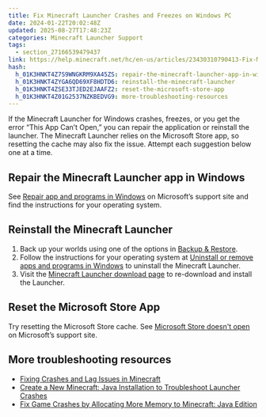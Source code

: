 ```yaml
---
title: Fix Minecraft Launcher Crashes and Freezes on Windows PC
date: 2024-01-22T20:02:48Z
updated: 2025-08-27T17:48:23Z
categories: Minecraft Launcher Support
tags:
  - section_27166539479437
link: https://help.minecraft.net/hc/en-us/articles/23430310790413-Fix-Minecraft-Launcher-Crashes-and-Freezes-on-Windows-PC
hash:
  h_01K3HNKT4Z7S9WNGKRM9XA45ZS: repair-the-minecraft-launcher-app-in-windows
  h_01K3HNKT4ZYGA6QD69XF8HDTD6: reinstall-the-minecraft-launcher
  h_01K3HNKT4ZSE33TJED2EJAAFZ2: reset-the-microsoft-store-app
  h_01K3HNKT4Z01G2537NZKBEDVG9: more-troubleshooting-resources
---
```


If the Minecraft Launcher for Windows crashes, freezes, or you get the error “This App Can’t Open,” you can repair the application or reinstall the launcher. The Minecraft Launcher relies on the Microsoft Store app, so resetting the cache may also fix the issue. Attempt each suggestion below one at a time.

## Repair the Minecraft Launcher app in Windows

See [Repair app and programs in Windows](https://support.microsoft.com/en-us/windows/repair-apps-and-programs-in-windows-e90eefe4-d0a2-7c1b-dd59-949a9030f317) on Microsoft’s support site and find the instructions for your operating system.

## Reinstall the Minecraft Launcher

1.  Back up your worlds using one of the options in [Backup & Restore](https://help.minecraft.net/hc/en-us/sections/27166561402125).
2.  Follow the instructions for your operating system at [Uninstall or remove apps and programs in Windows](https://support.microsoft.com/en-us/windows/uninstall-or-remove-apps-and-programs-in-windows-4b55f974-2cc6-2d2b-d092-5905080eaf98) to uninstall the Minecraft Launcher.
3.  Visit the [Minecraft Launcher download page](https://www.minecraft.net/en-us/download) to re-download and install the Launcher.

## Reset the Microsoft Store App

Try resetting the Microsoft Store cache. See [Microsoft Store doesn't open](https://support.microsoft.com/en-us/account-billing/microsoft-store-doesn-t-open-126a875d-8b72-def1-0af6-d325276a058b) on Microsoft’s support site.

## More troubleshooting resources

- [Fixing Crashes and Lag Issues in Minecraft](../Performance-Troubleshooting/Fix-Crashes-and-Lag-Issues-in-Minecraft.md)
- [Create a New Minecraft: Java Installation to Troubleshoot Launcher Crashes](./Create-a-New-Minecraft-Java-Installation-to-Troubleshoot-Launcher-Crashes.md)
- [Fix Game Crashes by Allocating More Memory to Minecraft: Java Edition](../Performance-Troubleshooting/Fix-Game-Crashes-by-Allocating-More-Memory-to-Minecraft-Java-Edition.md)
